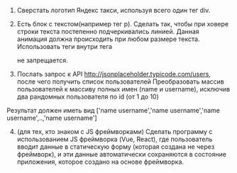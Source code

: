 1. Сверстать логотип Яндекс такси, используя всего один тег div.

2. Есть блок с текстом(например тег p). Сделать так, чтобы при ховере строки текста постепенно подчеркивались линией. Данная анимация должна происходить при любом размере текста. Использовать теги внутри тега <p> не запрещается.

3. Послать запрос к API http://jsonplaceholder.typicode.com/users, после чего получить список пользователей
Преобразовать массив пользователей к массиву полных имен (name и username), исключив два рандомных пользователя по id (от 1 до 10)

Результат должен иметь вид ['name username','name username','name username',..,'name username']

4. (для тех, кто знаком с JS фреймворками)
Сделать программу с использованием JS фреймворка (Vue, React), где пользователь вводит данные в статическую форму (которая создана не через фреймворк),
и эти данные автоматически сохраняются в состояние приложения, которое создано на основе фреймворка.

